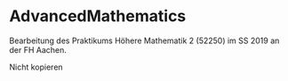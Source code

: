 # AdvancedMathematics

Bearbeitung des Praktikums Höhere Mathematik 2 (52250) im SS 2019 an der FH Aachen. 

Nicht kopieren 
